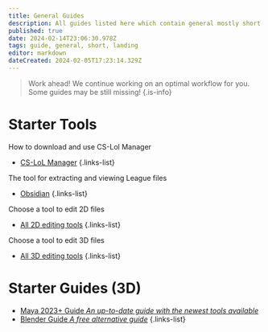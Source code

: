```yaml
---
title: General Guides
description: All guides listed here which contain general mostly short guides around all topics.
published: true
date: 2024-02-14T23:06:30.978Z
tags: guide, general, short, landing
editor: markdown
dateCreated: 2024-02-05T17:23:14.329Z
---
```


> Work ahead!
> We continue working on an optimal workflow for you. Some guides may be still missing!
{.is-info}

# Starter Tools

How to download and use CS-Lol Manager
- [CS-LoL Manager](/core-guides/tools/cslolmanager)
{.links-list}

The tool for extracting and viewing League files
- [Obsidian](/core-guides/tools/obsidian)
{.links-list}

Choose a tool to edit 2D files
- [All 2D editing tools](/core-guides/tools#texturing)
{.links-list}

Choose a tool to edit 3D files
- [All 3D editing tools](/core-guides/tools#h-3d-modeling)
{.links-list}

<!--# Starter Guide (2D)
- [NAME](/Link)
{.links-list}
-->

# Starter Guides (3D)

- [Maya 2023+ Guide *An up-to-date guide with the newest tools available*](/specific-guide/3d-modelling/create-customskin-maya2023)
- [Blender Guide *A free alternative guide*](/core-guides/tools/blender)
{.links-list}

